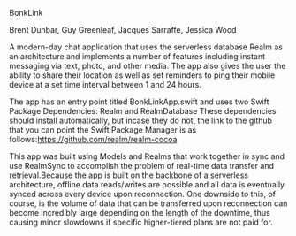 BonkLink

Brent Dunbar, 
Guy Greenleaf, 
Jacques Sarraffe, 
Jessica Wood

A modern-day chat application that uses the serverless database Realm as an architecture and implements a number of features including instant messaging via text, photo, and other media.  The app also gives the user the ability to share their location as well as set reminders to ping their mobile device at a set time interval between 1 and 24 hours.

The app has an entry point titled BonkLinkApp.swift and uses two Swift Package Dependencies: Realm and RealmDatabase
These dependencies should install automatically, but incase they do not, the link to the github that you can point the Swift Package Manager is as follows:https://github.com/realm/realm-cocoa

This app was built using Models and Realms that work together in sync and use RealmSync to accomplish the problem of real-time data transfer and retrieval.Because the app is built on the backbone of a serverless architecture, offline data reads/writes are possible and all data is eventually synced across every device upon reconnection.  One downside to this, of course, is the volume of data that can be transferred upon reconnection can become incredibly large depending on the length of the downtime, thus causing minor slowdowns if specific higher-tiered plans are not paid for. 



